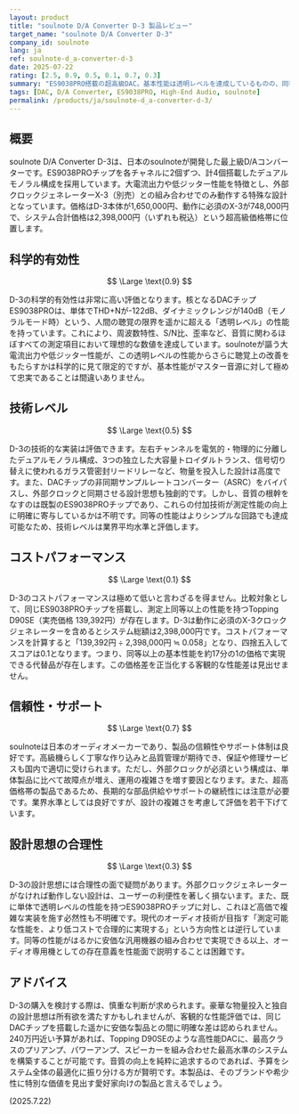 ```yaml
---
layout: product
title: "soulnote D/A Converter D-3 製品レビュー"
target_name: "soulnote D/A Converter D-3"
company_id: soulnote
lang: ja
ref: soulnote-d_a-converter-d-3
date: 2025-07-22
rating: [2.5, 0.9, 0.5, 0.1, 0.7, 0.3]
summary: "ES9038PRO搭載の超高級DAC。基本性能は透明レベルを達成しているものの、同等性能を持つ製品の約17倍という価格設定でコストパフォーマンスは極めて低い。外部クロック必須の設計思想も合理性に疑問が残ります。"
tags: [DAC, D/A Converter, ES9038PRO, High-End Audio, soulnote]
permalink: /products/ja/soulnote-d_a-converter-d-3/
---
```


## 概要

soulnote D/A Converter D-3は、日本のsoulnoteが開発した最上級D/Aコンバーターです。ES9038PROチップを各チャネルに2個ずつ、計4個搭載したデュアルモノラル構成を採用しています。大電流出力や低ジッター性能を特徴とし、外部クロックジェネレーターX-3（別売）との組み合わせでのみ動作する特殊な設計となっています。価格はD-3本体が1,650,000円、動作に必須のX-3が748,000円で、システム合計価格は2,398,000円（いずれも税込）という超高級価格帯に位置します。

## 科学的有効性

$$ \Large \text{0.9} $$

D-3の科学的有効性は非常に高い評価となります。核となるDACチップES9038PROは、単体でTHD+Nが-122dB、ダイナミックレンジが140dB（モノラルモード時）という、人間の聴覚の限界を遥かに超える「透明レベル」の性能を持っています。これにより、周波数特性、S/N比、歪率など、音質に関わるほぼすべての測定項目において理想的な数値を達成しています。soulnoteが謳う大電流出力や低ジッター性能が、この透明レベルの性能からさらに聴覚上の改善をもたらすかは科学的に見て限定的ですが、基本性能がマスター音源に対して極めて忠実であることは間違いありません。

## 技術レベル

$$ \Large \text{0.5} $$

D-3の技術的な実装は評価できます。左右チャンネルを電気的・物理的に分離したデュアルモノラル構成、3つの独立した大容量トロイダルトランス、信号切り替えに使われるガラス管密封リードリレーなど、物量を投入した設計は高度です。また、DACチップの非同期サンプルレートコンバーター（ASRC）をバイパスし、外部クロックと同期させる設計思想も独創的です。しかし、音質の根幹をなすのは既製のES9038PROチップであり、これらの付加技術が測定性能の向上に明確に寄与しているかは不明です。同等の性能はよりシンプルな回路でも達成可能なため、技術レベルは業界平均水準と評価します。

## コストパフォーマンス

$$ \Large \text{0.1} $$

D-3のコストパフォーマンスは極めて低いと言わざるを得ません。比較対象として、同じES9038PROチップを搭載し、測定上同等以上の性能を持つTopping D90SE（実売価格 139,392円）が存在します。D-3は動作に必須のX-3クロックジェネレーターを含めるとシステム総額は2,398,000円です。コストパフォーマンスを計算すると「139,392円 ÷ 2,398,000円 ≒ 0.058」となり、四捨五入してスコアは0.1となります。つまり、同等以上の基本性能を約17分の1の価格で実現できる代替品が存在します。この価格差を正当化する客観的な性能差は見出せません。

## 信頼性・サポート

$$ \Large \text{0.7} $$

soulnoteは日本のオーディオメーカーであり、製品の信頼性やサポート体制は良好です。高級機らしく丁寧な作り込みと品質管理が期待でき、保証や修理サービスも国内で適切に受けられます。ただし、外部クロックが必須という構成は、単体製品に比べて故障点が増え、運用の複雑さを増す要因となります。また、超高価格帯の製品であるため、長期的な部品供給やサポートの継続性には注意が必要です。業界水準としては良好ですが、設計の複雑さを考慮して評価を若干下げています。

## 設計思想の合理性

$$ \Large \text{0.3} $$

D-3の設計思想には合理性の面で疑問があります。外部クロックジェネレーターがなければ動作しない設計は、ユーザーの利便性を著しく損ないます。また、既に単体で透明レベルの性能を持つES9038PROチップに対し、これほど高価で複雑な実装を施す必然性も不明確です。現代のオーディオ技術が目指す「測定可能な性能を、より低コストで合理的に実現する」という方向性とは逆行しています。同等の性能がはるかに安価な汎用機器の組み合わせで実現できる以上、オーディオ専用機としての存在意義を性能面で説明することは困難です。

## アドバイス

D-3の購入を検討する際は、慎重な判断が求められます。豪華な物量投入と独自の設計思想は所有欲を満たすかもしれませんが、客観的な性能評価では、同じDACチップを搭載した遥かに安価な製品との間に明確な差は認められません。240万円近い予算があれば、Topping D90SEのような高性能DACに、最高クラスのプリアンプ、パワーアンプ、スピーカーを組み合わせた最高水準のシステムを構築することが可能です。音質の向上を純粋に追求するのであれば、予算をシステム全体の最適化に振り分ける方が賢明です。本製品は、そのブランドや希少性に特別な価値を見出す愛好家向けの製品と言えるでしょう。

(2025.7.22)
